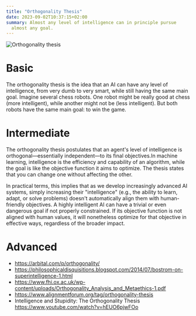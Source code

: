 ```yaml
---
title: "Orthogonality Thesis"
date: 2023-09-02T10:37:15+02:00
summary: Almost any level of intelligence can in principle pursue
  almost any goal.
---
```


![Orthogonality thesis](/orthogonality_thesis.jpg 'Any level of intelligence can in principle pursue any goal. Most importantly, in the bottom right quadrant, we see that even a very advanced AI can care about something very basic such as creating paperclips. It doesn\'t necessarily prefer to pursue "higher" goals such as world peace.')

# Basic

The orthogonality thesis is the idea that an AI can have any level of intelligence, from very dumb to very smart, while still having the same main goal. Imagine several chess robots. One robot might be really good at chess (more intelligent), while another might not be (less intelligent). But both robots have the same main goal: to win the game.

# Intermediate

The orthogonality thesis postulates that an agent's level of intelligence is orthogonal—essentially independent—to its final objectives.In machine learning, intelligence is the efficiency and capability of an algorithm, while the goal is like the objective function it aims to optimize. The thesis states that you can change one without affecting the other.

In practical terms, this implies that as we develop increasingly advanced AI systems, simply increasing their "intelligence" (e.g., the ability to learn, adapt, or solve problems) doesn't automatically align them with human-friendly objectives. A highly intelligent AI can have a trivial or even dangerous goal if not properly constrained. If its objective function is not aligned with human values, it will nonetheless optimize for that objective in effective ways, regardless of the broader impact.

# Advanced

- https://arbital.com/p/orthogonality/  
- https://philosophicaldisquisitions.blogspot.com/2014/07/bostrom-on-superintelligence-1.html 
- https://www.fhi.ox.ac.uk/wp-content/uploads/Orthogonality_Analysis_and_Metaethics-1.pdf 
- https://www.alignmentforum.org/tag/orthogonality-thesis 
- Intelligence and Stupidity: The Orthogonality Thesis https://www.youtube.com/watch?v=hEUO6pjwFOo 